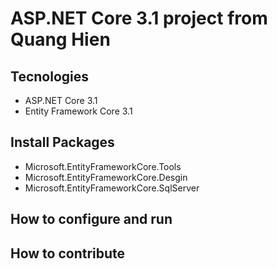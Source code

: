 # ASP.NET Core 3.1 project from Quang Hien
## Tecnologies
- ASP.NET Core 3.1
- Entity Framework Core 3.1
## Install Packages
- Microsoft.EntityFrameworkCore.Tools
- Microsoft.EntityFrameworkCore.Desgin
- Microsoft.EntityFrameworkCore.SqlServer
## How to configure and run
## How to contribute